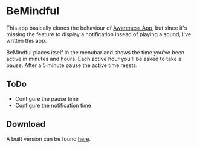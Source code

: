 # BeMindful

This app basically clones the behaviour of [Awareness App](http://iamfutureproof.com/tools/awareness/), but since it's missing the feature to display a notification insead of playing a sound, I've written this app.

BeMindful places itself in the menubar and shows the time you've been active in minutes and hours. Each active hour you'll be asked to take a pause. After a 5 minute pause the active time resets.

## ToDo
- Configure the pause time
- Configure the notification time

## Download

A built version can be found [here](http://binarious.de/BeMindful-v1.0.1.zip).
